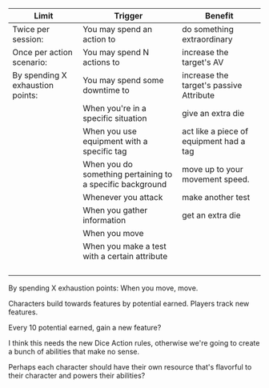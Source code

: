 | Limit                            | Trigger                                                   | Benefit                                 |
| -------------------------------- | --------------------------------------------------------- | --------------------------------------- |
| Twice per session:               | You may spend an action to                                | do something extraordinary              |
| Once per action scenario:        | You may spend N actions to                                | increase the target's AV                |
| By spending X exhaustion points: | You may spend some downtime to                            | increase the target's passive Attribute |
|                                  | When you're in a specific situation                       | give an extra die                       |
|                                  | When you use equipment with a specific tag                | act like a piece of equipment had a tag |
|                                  | When you do something pertaining to a specific background | move up to your movement speed.         |
|                                  | Whenever you attack                                       | make another test                       |
|                                  | When you gather information                               | get an extra die                        |
|                                  | When you move                                             |                                         |
|                                  | When you make a test with a certain attribute             |                                         |
|                                  |                                                           |                                         |
|                                  |                                                           |                                         |
|                                  |                                                           |                                         |
|                                  |                                                           |                                         |

By spending X exhaustion points: When you move, move.



Characters build towards features by potential earned. Players track new features.

Every 10 potential earned, gain a new feature?

I think this needs the new Dice Action rules, otherwise we're going to create a bunch of abilities that make no sense.



Perhaps each character should have their own resource that's flavorful to their character and powers their abilities?